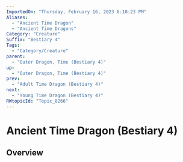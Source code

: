 ```yaml
---
ImportedOn: "Thursday, February 16, 2023 6:10:23 PM"
Aliases:
  - "Ancient Time Dragon"
  - "Ancient Time Dragons"
Category: "Creature"
Suffix: "Bestiary 4"
Tags:
  - "Category/Creature"
parent:
  - "Outer Dragon, Time (Bestiary 4)"
up:
  - "Outer Dragon, Time (Bestiary 4)"
prev:
  - "Adult Time Dragon (Bestiary 4)"
next:
  - "Young Time Dragon (Bestiary 4)"
RWtopicId: "Topic_8266"
---
```

# Ancient Time Dragon (Bestiary 4)
## Overview
